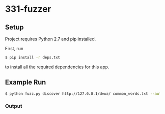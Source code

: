 # 331-fuzzer

## Setup

Project requires Python 2.7 and pip installed.

First, run

```bash
$ pip install -r deps.txt
```

to install all the required dependencies for this app.

## Example Run

```bash
$ python fuzz.py discover http://127.0.0.1/dvwa/ common_words.txt --auth dvwa
```

### Output

```bash

```
